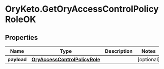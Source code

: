 # OryKeto.GetOryAccessControlPolicyRoleOK

## Properties
Name | Type | Description | Notes
------------ | ------------- | ------------- | -------------
**payload** | [**OryAccessControlPolicyRole**](OryAccessControlPolicyRole.md) |  | [optional] 


